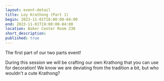 ```yaml
---
layout: event-detail
title: Loy Krathong (Part 1)
begin: 2023-11-01T18:00:00-04:00
end: 2023-11-01T19:00:00-04:00
location: Baker Center Room 230
short_description:
published: true
---
```


The first part of our two parts event!

During this session we will be crafting our own Krathong that you can
use for decoration! We know we are deviating from the tradition a bit,
but who wouldn't a cute Krathong?
